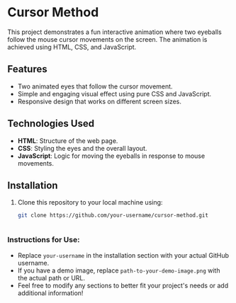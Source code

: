 # Cursor Method

This project demonstrates a fun interactive animation where two eyeballs follow the mouse cursor movements on the screen. The animation is achieved using HTML, CSS, and JavaScript.

## Features

- Two animated eyes that follow the cursor movement.
- Simple and engaging visual effect using pure CSS and JavaScript.
- Responsive design that works on different screen sizes.

## Technologies Used

- **HTML**: Structure of the web page.
- **CSS**: Styling the eyes and the overall layout.
- **JavaScript**: Logic for moving the eyeballs in response to mouse movements.

## Installation

1. Clone this repository to your local machine using:
   ```bash
   git clone https://github.com/your-username/cursor-method.git



### Instructions for Use:
- Replace `your-username` in the installation section with your actual GitHub username.
- If you have a demo image, replace `path-to-your-demo-image.png` with the actual path or URL.
- Feel free to modify any sections to better fit your project's needs or add additional information!

